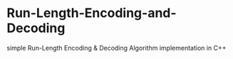 # Run-Length-Encoding-and-Decoding
simple Run-Length Encoding &amp; Decoding Algorithm implementation in C++
